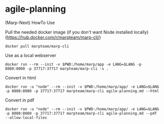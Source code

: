 # agile-planning

(Marp-Next) HowTo Use

Pull the needed docker image (if you don't want Node installed locally)
(https://hub.docker.com/r/marpteam/marp-cli/)
```
docker pull marpteam/marp-cli
```

Use as a local webserver
```
docker run --rm --init -v $PWD:/home/marp/app -e LANG=$LANG -p 8080:8080 -p 37717:37717 marpteam/marp-cli -s .
```

Convert in html
```
docker run -u "node" --rm --init -v $PWD:/home/marp/app/ -e LANG=$LANG -p 8080:8080 -p 37717:37717 marpteam/marp-cli agile-planning.md --html
```

Convert in pdf
```
docker run -u "node" --rm --init -v $PWD:/home/marp/app/ -e LANG=$LANG -p 8080:8080 -p 37717:37717 marpteam/marp-cli agile-planning.md --pdf --allow-local-files
```
